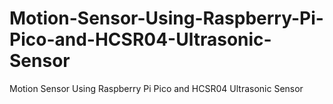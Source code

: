 # Motion-Sensor-Using-Raspberry-Pi-Pico-and-HCSR04-Ultrasonic-Sensor
Motion Sensor Using Raspberry Pi Pico and HCSR04 Ultrasonic Sensor
